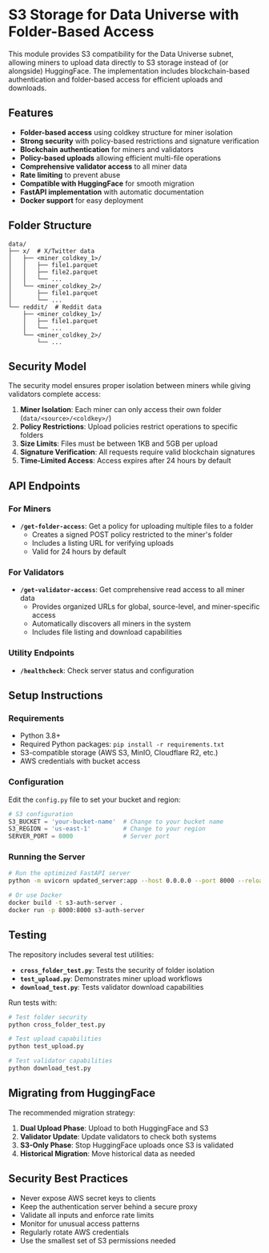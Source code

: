 # S3 Storage for Data Universe with Folder-Based Access

This module provides S3 compatibility for the Data Universe subnet, allowing miners to upload data directly to S3 storage instead of (or alongside) HuggingFace. The implementation includes blockchain-based authentication and folder-based access for efficient uploads and downloads.

## Features

- **Folder-based access** using coldkey structure for miner isolation
- **Strong security** with policy-based restrictions and signature verification
- **Blockchain authentication** for miners and validators
- **Policy-based uploads** allowing efficient multi-file operations
- **Comprehensive validator access** to all miner data
- **Rate limiting** to prevent abuse
- **Compatible with HuggingFace** for smooth migration
- **FastAPI implementation** with automatic documentation
- **Docker support** for easy deployment

## Folder Structure

```
data/
├── x/  # X/Twitter data
│   ├── <miner_coldkey_1>/
│   │   ├── file1.parquet
│   │   ├── file2.parquet
│   │   └── ...
│   └── <miner_coldkey_2>/
│       ├── file1.parquet
│       └── ...
└── reddit/  # Reddit data
    ├── <miner_coldkey_1>/
    │   ├── file1.parquet
    │   └── ...
    └── <miner_coldkey_2>/
        └── ...
```

## Security Model

The security model ensures proper isolation between miners while giving validators complete access:

1. **Miner Isolation**: Each miner can only access their own folder (`data/<source>/<coldkey>/`)
2. **Policy Restrictions**: Upload policies restrict operations to specific folders
3. **Size Limits**: Files must be between 1KB and 5GB per upload
4. **Signature Verification**: All requests require valid blockchain signatures
5. **Time-Limited Access**: Access expires after 24 hours by default

## API Endpoints

### For Miners

- **`/get-folder-access`**: Get a policy for uploading multiple files to a folder
  - Creates a signed POST policy restricted to the miner's folder
  - Includes a listing URL for verifying uploads
  - Valid for 24 hours by default

### For Validators 

- **`/get-validator-access`**: Get comprehensive read access to all miner data
  - Provides organized URLs for global, source-level, and miner-specific access
  - Automatically discovers all miners in the system
  - Includes file listing and download capabilities

### Utility Endpoints

- **`/healthcheck`**: Check server status and configuration

## Setup Instructions

### Requirements

- Python 3.8+
- Required Python packages: `pip install -r requirements.txt`
- S3-compatible storage (AWS S3, MinIO, Cloudflare R2, etc.)
- AWS credentials with bucket access

### Configuration

Edit the `config.py` file to set your bucket and region:

```python
# S3 configuration
S3_BUCKET = 'your-bucket-name'  # Change to your bucket name
S3_REGION = 'us-east-1'         # Change to your region
SERVER_PORT = 8000              # Server port
```

### Running the Server

```bash
# Run the optimized FastAPI server
python -m uvicorn updated_server:app --host 0.0.0.0 --port 8000 --reload

# Or use Docker
docker build -t s3-auth-server .
docker run -p 8000:8000 s3-auth-server
```

## Testing

The repository includes several test utilities:

- **`cross_folder_test.py`**: Tests the security of folder isolation
- **`test_upload.py`**: Demonstrates miner upload workflows
- **`download_test.py`**: Tests validator download capabilities

Run tests with:

```bash
# Test folder security
python cross_folder_test.py

# Test upload capabilities
python test_upload.py

# Test validator capabilities
python download_test.py
```




## Migrating from HuggingFace

The recommended migration strategy:

1. **Dual Upload Phase**: Upload to both HuggingFace and S3
2. **Validator Update**: Update validators to check both systems
3. **S3-Only Phase**: Stop HuggingFace uploads once S3 is validated
4. **Historical Migration**: Move historical data as needed


## Security Best Practices

- Never expose AWS secret keys to clients
- Keep the authentication server behind a secure proxy
- Validate all inputs and enforce rate limits
- Monitor for unusual access patterns
- Regularly rotate AWS credentials
- Use the smallest set of S3 permissions needed